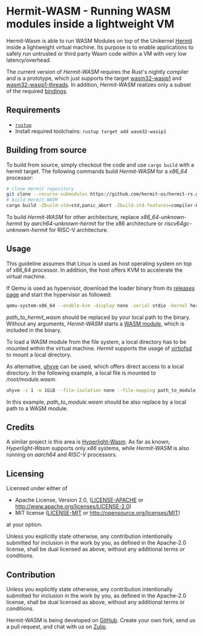 # Hermit-WASM - Running WASM modules inside a lightweight VM

Hermit-Wasm is able to run WASM Modules on top of the Unikernel [Hermit](https://hermit-os.org/) inside a lightweight virtual machine. Its purpose is to enable applications to safely run untrusted or third party Wasm code within a VM with very low latency/overhead.

The current version of _Hermit-WASM_ requires the Rust's nightly compiler and is a prototype, which just supports the target [wasm32-wasip1](https://doc.rust-lang.org/rustc/platform-support/wasm32-wasip1.html) and [wasm32-wasip1-threads](https://doc.rust-lang.org/rustc/platform-support/wasm32-wasip1-threads.html). In addition, _Hermit-WASM_ realizes only a subset of the required [bindings](https://github.com/WebAssembly/WASI/blob/main/legacy/preview1/docs.md).

## Requirements

* [`rustup`](https://www.rust-lang.org/tools/install)
* Install required toolchains: `rustup target add wasm32-wasip1`

## Building from source

To build from source, simply checkout the code and use `cargo build` with a hermit target. The following commands build _Hermit-WASM_ for a _x86_64_ processor:

```sh
# clone Hermit repository
git clone --recurse-submodules https://github.com/hermit-os/hermit-rs.git
# build Hermit-WASM
cargo build -Zbuild-std=std,panic_abort -Zbuild-std-features=compiler-builtins-mem --target aarch64-unknown-hermit -p hermit-wasm --release
```

To build _Hermit-WASM_ for other architecture, replace _x86_64-unknown-hermit_ by _aarch64-unknown-hermit_ for the x86 architecture or _riscv64gc-unknown-hermit_ for RISC-V architecture.

## Usage

This guideline assumes that Linux is used as host operating system on top of x86_64 processor. In addition, the host offers KVM to accelerate the virtual machine.

If Qemu is used as hypervisor, download the loader binary from its [releases page](https://github.com/hermit-os/loader/releases) and start the hypervisor as followed:

```sh
qemu-system-x86_64 --enable-kvm -display none -serial stdio -kernel hermit-loader-x86_64 -cpu host -device isa-debug-exit,iobase=0xf4,iosize=0x04 -smp 1 -m 2G  -initrd path_to_hermit-wasm
```

_path_to_hermit_wasm_ should be replaced by your local path to the binary. Without any arguments, _Hermit-WASM_ starts a [WASM module](https://github.com/hermit-os/hermit-rs/tree/main/examples/wasm-test), which is included in the binary.

To load a WASM module from the file system, a local directory has to be mounted within the virtual machine.
_Hermit_ supports the usage of [virtiofsd](https://github.com/hermit-os/hermit-rs/wiki/Advanced-Configuration-Features#using-virtiofs-to-share-a-file-system-only-required-when-using-qemu) to mount a local directory.

As alternative, [uhyve](https://github.com/hermit-os/uhyve) can be used, which offers direct access to a local directory. In the following example, a local file is mounted to _/root/module.wasm_.

```sh
uhyve -c 1 -m 1GiB --file-isolation none --file-mapping path_to_module.wasm:/root/module.wasm target/x86_64-unknown-hermit/release/hermit-wasm -- -- -f /root/module.wasm
```

In this example, _path_to_module.wasm_ should be also replace by a local path to a WASM module.

## Credits

A similar project is this area is [Hyperlight-Wasm](https://github.com/hyperlight-dev/hyperlight-wasm). As far as known, _Hyperlight-Wasm_ supports only _x86_ systems, while _Hermit-WASM_ is also running on _aarch64_ and _RISC-V_ processors.

## Licensing

Licensed under either of

 * Apache License, Version 2.0, ([LICENSE-APACHE](LICENSE-APACHE) or http://www.apache.org/licenses/LICENSE-2.0)
 * MIT license ([LICENSE-MIT](LICENSE-MIT) or http://opensource.org/licenses/MIT)

at your option.

Unless you explicitly state otherwise, any contribution intentionally submitted for inclusion in the work by you, as defined in the Apache-2.0 license, shall be dual licensed as above, without any additional terms or conditions.

## Contribution

Unless you explicitly state otherwise, any contribution intentionally submitted for inclusion in the work by you, as defined in the Apache-2.0 license, shall be dual licensed as above, without any additional terms or conditions.

Hermit-WASM is being developed on [GitHub](https://github.com/hermit-os/hermit-rs/examples/hermit-wasm).
Create your own fork, send us a pull request, and chat with us on [Zulip](https://hermit.zulipchat.com/).
